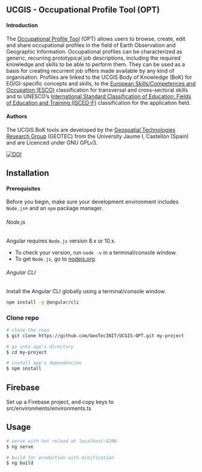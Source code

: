 ## UCGIS - Occupational Profile Tool (OPT)

#### Introduction

The [Occupational Profile Tool](https://ucgis-opt.web.app) (OPT) allows users to browse, create, edit and share occupational profiles in the field of Earth Observation and Geographic Information. Occupational profiles can be characterized as generic, recurring prototypical job descriptions, including the required knowledge and skills to be able to perform them. They can be used as a basis for creating recurrent job offers made available by any kind of organisation. Profiles are linked to the UCGIS Body of Knowledge (BoK) for EO/GI-specific concepts and skills, to the [European Skills/Competences and Occupation (ESCO)](https://ec.europa.eu/esco/portal/skill) classification for transversal and cross-sectoral skills and to UNESCO’s [International Standard Classification of Education: Fields of Education and Training (ISCED-F)](https://ec.europa.eu/esco/portal/escopedia/International_Standard_Classification_of_Education_58__Fields_of_Education_and_Training_2013__40_ISCED-F_41_) classification for the application field. 

#### Authors
The UCGIS BoK tools are developed by the [Geospatial Technologies Research Group](http://geotec.uji.es/) (GEOTEC) from the University Jaume I, Castellón (Spain) and are Licenced under GNU GPLv3.

[![DOI](https://zenodo.org/badge/184763052.svg)](https://zenodo.org/badge/latestdoi/184763052)


## Installation

#### Prerequisites
Before you begin, make sure your development environment includes `Node.js®` and an `npm` package manager.

###### Node.js
Angular requires `Node.js` version 8.x or 10.x.

- To check your version, run `node -v` in a terminal/console window.
- To get `Node.js`, go to [nodejs.org](https://nodejs.org/).

###### Angular CLI
Install the Angular CLI globally using a terminal/console window.
```bash
npm install -g @angular/cli
```

### Clone repo

``` bash
# clone the repo
$ git clone https://github.com/GeoTecINIT/UCGIS-OPT.git my-project

# go into app's directory
$ cd my-project

# install app's dependencies
$ npm install
```

## Firebase
Set up a Firebase project, and copy keys to src/environments/environments.ts 

## Usage

``` bash
# serve with hot reload at localhost:4200.
$ ng serve

# build for production with minification
$ ng build
```
